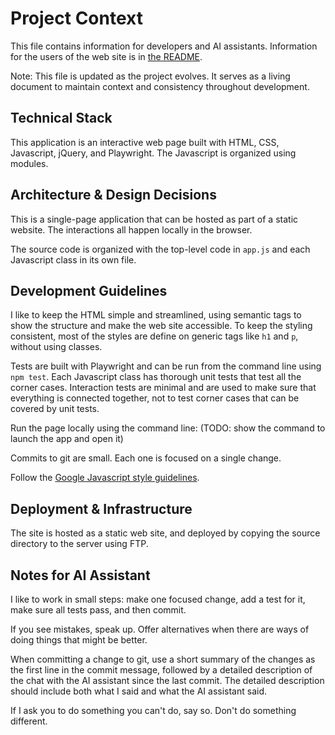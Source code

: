 # Project Context

This file contains information for developers and AI assistants.  Information for the users of the web site is in [the README](README.md).

Note: This file is updated as the project evolves. It serves as a living document to maintain context and consistency throughout development. 

## Technical Stack

This application is an interactive web page built with HTML, CSS, Javascript, jQuery, and Playwright.  The Javascript is organized using modules.

## Architecture & Design Decisions

This is a single-page application that can be hosted as part of a static website.  The interactions all happen locally in the browser.

The source code is organized with the top-level code in `app.js` and each Javascript class in its own file.

## Development Guidelines

I like to keep the HTML simple and streamlined, using semantic tags to show the structure and make the web site accessible.  To keep the styling consistent, most of the styles are define on generic tags like `h1` and `p`, without using classes.

Tests are built with Playwright and can be run from the command line using `npm test`.  Each Javascript class has thorough unit tests that test all the corner cases.  Interaction tests are minimal and are used to make sure that everything is connected together, not to test corner cases that can be covered by unit tests.

Run the page locally using the command line: (TODO: show the command to launch the app and open it)

Commits to git are small.  Each one is focused on a single change.

Follow the [Google Javascript style guidelines](https://google.github.io/styleguide/jsguide.html).

## Deployment & Infrastructure

The site is hosted as a static web site, and deployed by copying the source directory to the server using FTP.

## Notes for AI Assistant

I like to work in small steps: make one focused change, add a test for it, make sure all tests pass, and then commit.

If you see mistakes, speak up.  Offer alternatives when there are ways of doing things that might be better.

When committing a change to git, use a short summary of the changes as the first line in the commit message, followed by a detailed description of the chat with the AI assistant since the last commit.  The detailed description should include both what I said and what the AI assistant said.

If I ask you to do something you can't do, say so.  Don't do something different.